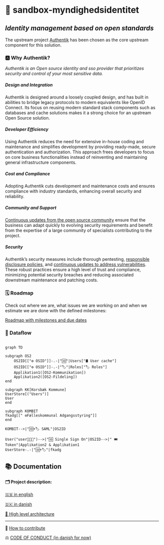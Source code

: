 # 🪪 sandbox-myndighedsidentitet
*Identity management based on open standards*
---
The upstream project [Authentik](https://github.com/goauthentik/authentik/) has been chosen as the core upstream component for this solution.

### 🅰️ Why Authentik?
*Authentik is an Open source identity and sso provider that prioritizes security and control of your most sensitive data.*

##### Design and Integration
Authentik is designed around a loosely coupled design, and has built in abilities to bridge legacy protocols to modern equivalents like OpenID Connect. Its focus on reusing modern standard stack components such as databases and cache solutions makes it a strong choice for an upstream Open Source solution.

##### Developer Efficiency
Using Authentik reduces the need for extensive in-house coding and maintenance and simplifies development by providing ready-made, secure authentication and authorization. This approach frees developers to focus on core business functionalities instead of reinventing and maintaining general infrastructure components.

##### Cost and Compliance
Adopting Authentik cuts development and maintenance costs and ensures compliance with industry standards, enhancing overall security and reliability.

##### Community and Support
[Continuous updates from the open source community](https://github.com/goauthentik/authentik/pulse) ensure that the business can adapt quickly to evolving security requirements and benefit from the expertise of a large community of specialists contributing to the project.

##### Security
Authentik’s security measures include thorough pentesting, [responsible disclosure policies](https://github.com/goauthentik/authentik/security), and [continuous updates to address vulnerabilities](https://github.com/goauthentik/authentik/pulse). These robust practices ensure a high level of trust and compliance, minimizing potential security breaches and reducing associated downstream maintenance and patching costs.


### 🗓️ Roadmap
Check out where we are, what issues we are working on and when we estimate we are done with the defined milestones:

[Roadmap with milestones and due dates](https://github.com/OS2lab/os2ID/milestones?direction=desc&sort=completeness&state=open)


### 🔀 Dataflow

```mermaid

graph TD

subgraph OS2
    OS2ID[["⚙️ OSID"]]-.-|"🆔"|Users["🛢 User cache"]
    OS2ID[["⚙️ OSID"]]-.-|"🏷️"|Roles["🏷️ Roles"]
    Applikation1([OS2-Kommunikation])
    Applikation2([OS2-Fildeling])
end

subgraph KK[Korsbæk Kommune]
UserStore[("Users")]
User
end

subgraph KOMBIT
fkadg[[" ⚙️Fælleskommunal Adgangsstyring"]]
end

KOMBIT-->|"🆔+🏷️ SAML"|OS2ID

User("user👩🏻‍💻")-->|"🆔 Single Sign On"|OS2ID-->|" 🎟️ Token"|Applikation2 & Applikation1
UserStore-.-|"🆔+🏷️"|fkadg

```

## 📚 Documentation

#### 🗂️ Project description:
  [🇬🇧 in english](/docs/project_description.md#-os2id---identity-and-accessmanagent)
  
  [🇩🇰 in danish](/docs/project_description.md#-os2id---identitets--og-adgangsstyring)
  
  [🧩 High level architecture](/docs/High_Level_Architecture.md)
 
---
🎁 [How to contribute](CONTRIBUTING.md)

⚖️ [CODE OF CONDUCT (in danish for now)](https://github.com/OS2offdig/about/blob/main/CODE_OF_CONDUCT.md)
